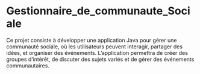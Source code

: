 # Gestionnaire_de_communaute_Sociale
Ce projet consiste à développer une application Java pour gérer une communauté sociale, où les utilisateurs peuvent interagir, partager des idées, et organiser des événements. L’application permettra de créer des groupes d’intérêt, de discuter des sujets variés et de gérer des événements communautaires.
